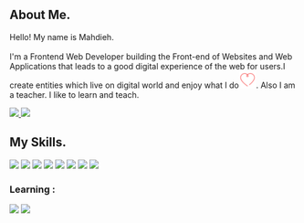 


## About Me. 

<p style=" " >Hello! My name is Mahdieh. 
<br /><br /> I'm a Frontend Web Developer building the Front-end of Websites and Web Applications that leads to a good digital
experience of the web for users.I create entities which live on
digital world and enjoy what I do<img width=30 src="https://github.com/m-honarzade/m-honarzade/blob/main/images/icons8-heart-64.png?raw=true"/>. Also I am a teacher. I like to learn and teach.</p>

<a  title="Download Resume" href='https://github.com/m-honarzade/m-honarzade/blob/main/resume/MahdiehHonarzadehResume-v2.pdf' target="_blank" rel="noreferrer" >
<img src="https://custom-icon-badges.demolab.com/badge/-Download CV-01796f?style=for-the-badge&logo=download&logoColor=white"/>
</a> 
<a  title="Download Resume" href='https://mahdieh-portfolio.netlify.app/' target="_blank" rel="noreferrer" >
<img src="https://custom-icon-badges.demolab.com/badge/-My Portfolio-2d2e2d?style=for-the-badge&logo=heart&logoColor=DB7093"/>
</a>

## My Skills. 

<img src="https://custom-icon-badges.demolab.com/badge/Html-F5F5DC.svg?logo=html" height=25/>  <img src="https://custom-icon-badges.demolab.com/badge/Css-00BFFF.svg?logo=css" height=25/> <img src="https://custom-icon-badges.demolab.com/badge/JavaScript-white.svg?logo=js" height=25/>  <img src="https://custom-icon-badges.demolab.com/badge/Redux-008080.svg?logo=redux" height=25/> <img src="https://custom-icon-badges.demolab.com/badge/React%20js-FFD700.svg?logo=react" height=25/>
<img src="https://custom-icon-badges.demolab.com/badge/Tailwind-F08080.svg?logo=tailwind" height=25/> <img src="https://custom-icon-badges.demolab.com/badge/Git-purple.svg?logo=git-branch" height=25/> <img src="https://custom-icon-badges.demolab.com/badge/Github-696969.svg?logo=github" height=25/> 

### Learning :
<img src="https://custom-icon-badges.demolab.com/badge/TypeScript-FAFAD2.svg?logo=typescript" height=25/>   <img src="https://custom-icon-badges.demolab.com/badge/Next.js-FAFAD2.svg?logo=nextjs" height=25/>





